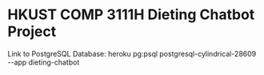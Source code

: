 # HKUST COMP 3111H Dieting Chatbot Project

Link to PostgreSQL Database: heroku pg:psql postgresql-cylindrical-28609 --app dieting-chatbot